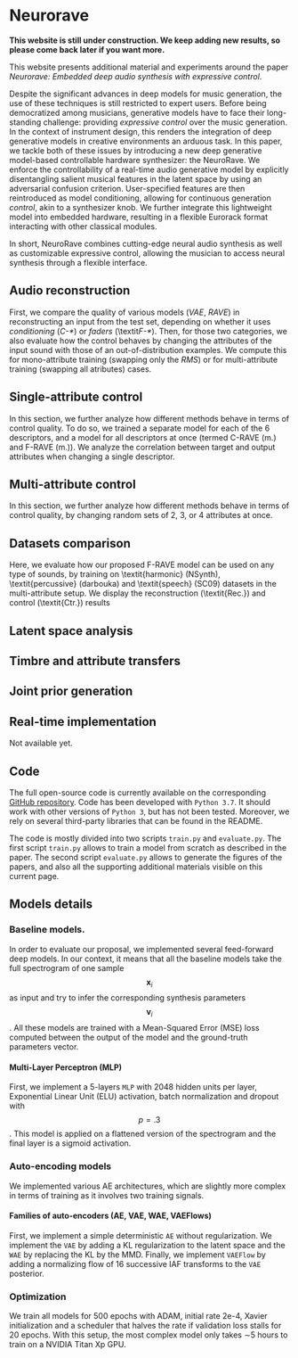 
<script src="https://cdnjs.cloudflare.com/ajax/libs/mathjax/2.7.0/MathJax.js?config=TeX-AMS-MML_HTMLorMML" type="text/javascript"></script>

<script type="text/javascript"> 
      // Show button
      function look(type){ 
      param=document.getElementById(type); 
      if(param.style.display == "none") param.style.display = "block"; 
      else param.style.display = "none" 
      } 
</script> 

<style>
.page {
  width: calc(100%);
}
</style>

# Neurorave

**This website is still under construction. We keep adding new results, so please come back later if you want more.**

This website presents additional material and experiments around the paper *Neurorave: Embedded deep audio synthesis with expressive control*.

Despite the significant advances in deep models for music generation, the use of these techniques is still restricted to expert users. Before being democratized among musicians, generative models have to face their long-standing challenge: providing *expressive control* over the music generation. In the context of instrument design, this renders the integration of deep generative models in creative environments an arduous task. In this paper, we tackle both of these issues by introducing a new deep generative model-based controllable hardware synthesizer: the NeuroRave. We enforce the controllability of a real-time audio generative model by explicitly disentangling salient musical features in the latent space by using an adversarial confusion criterion. User-specified features are then reintroduced as model conditioning, allowing for continuous generation *control*, akin to a synthesizer knob. We further integrate this lightweight model into embedded hardware, resulting in a flexible Eurorack format interacting with other classical modules. 

In short, NeuroRave combines cutting-edge neural audio synthesis as well as customizable expressive control, allowing the musician to access neural synthesis through a flexible interface. 

## Audio reconstruction

First, we compare the quality of various models (*VAE*, *RAVE*) in reconstructing an input from the test set, depending on whether it uses *conditioning* (*C-\**) or *faders* (\textit*F-\**). Then, for those two categories, we also evaluate how the control behaves by changing the attributes of the input sound with those of an out-of-distribution examples. We compute this for mono-attribute training (swapping only the *RMS*) or for multi-attribute training (swapping all atributes) cases. 

## Single-attribute control

In this section, we further analyze how different methods behave in terms of control quality. To do so, we trained a separate model for each of the 6 descriptors, and a model for all descriptors at once (termed C-RAVE (m.) and F-RAVE (m.)). We analyze the correlation between target and output attributes when changing a single descriptor.

## Multi-attribute control

In this section, we further analyze how different methods behave in terms of control quality, by changing random sets of 2, 3, or 4 attributes at once.

## Datasets comparison

Here, we evaluate how our proposed F-RAVE model can be used on any type of sounds, by training on \textit{harmonic} (NSynth), \textit{percussive} (darbouka) and \textit{speech} (SC09) datasets in the multi-attribute setup. We display the reconstruction (\textit{Rec.}) and control (\textit{Ctr.}) results

## Latent space analysis

## Timbre and attribute transfers

## Joint prior generation

## Real-time implementation

Not available yet.


## Code

The full open-source code is currently available on the corresponding [GitHub repository](https://github.com/acids-ircam/flow_synthesizer). Code has been developed with `Python 3.7`. It should work with other versions of `Python 3`, but has not been tested. Moreover, we rely on several third-party libraries that can be found in the README.

The code is mostly divided into two scripts `train.py` and `evaluate.py`. The first script `train.py` allows to train a model from scratch as described in the paper. The second script `evaluate.py` allows to generate the figures of the papers, and also all the supporting additional materials visible on this current page.

## Models details

### Baseline models. 
In order to evaluate our proposal, we implemented several feed-forward deep models. In our context, it means that all the baseline models take the full spectrogram of one sample $$\mathbf{x}_i$$ as input and try to infer the corresponding synthesis parameters $$\mathbf{v}_i$$. All these models are trained with a Mean-Squared Error (MSE) loss computed between the output of the model and the ground-truth parameters vector.

#### Multi-Layer Perceptron (MLP)
First, we implement a 5-layers `MLP` with 2048 hidden units per layer, Exponential Linear Unit (ELU) activation, batch normalization and dropout with $$p=.3$$. This model is applied on a flattened version of the spectrogram and the final layer is a sigmoid activation.


### Auto-encoding models
We implemented various AE architectures, which are slightly more complex in terms of training as it involves two training signals. 

#### Families of auto-encoders (AE, VAE, WAE, VAEFlows)
First, we implement a simple deterministic `AE` without regularization. We implement the `VAE` by adding a KL regularization to the latent space and the `WAE` by replacing the KL by the MMD. Finally, we implement `VAEFlow` by adding a normalizing flow of 16 successive IAF transforms to the `VAE` posterior. 

### Optimization
We train all models for 500 epochs with ADAM, initial rate 2e-4, Xavier initialization and a scheduler that halves the rate if validation loss stalls for 20 epochs. With this setup, the most complex model only takes $\sim$5 hours to train on a NVIDIA Titan Xp GPU.

